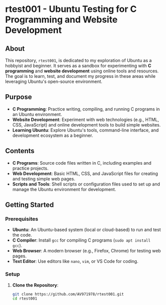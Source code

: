# rtest001 - Ubuntu Testing for C Programming and Website Development

## About
This repository, `rtest001`, is dedicated to my exploration of Ubuntu as a hobbyist and beginner. It serves as a sandbox for experimenting with **C programming** and **website development** using online tools and resources. The goal is to learn, test, and document my progress in these areas while leveraging Ubuntu's open-source environment.

## Purpose
- **C Programming**: Practice writing, compiling, and running C programs in an Ubuntu environment.
- **Website Development**: Experiment with web technologies (e.g., HTML, CSS, JavaScript) and online development tools to build simple websites.
- **Learning Ubuntu**: Explore Ubuntu's tools, command-line interface, and development ecosystem as a beginner.

## Contents
- **C Programs**: Source code files written in C, including examples and practice projects.
- **Web Development**: Basic HTML, CSS, and JavaScript files for creating and testing simple web pages.
- **Scripts and Tools**: Shell scripts or configuration files used to set up and manage the Ubuntu environment for development.

## Getting Started
### Prerequisites
- **Ubuntu**: An Ubuntu-based system (local or cloud-based) to run and test the code.
- **C Compiler**: Install `gcc` for compiling C programs (`sudo apt install gcc`).
- **Web Browser**: A modern browser (e.g., Firefox, Chrome) for testing web pages.
- **Text Editor**: Use editors like `nano`, `vim`, or VS Code for coding.

### Setup
1. **Clone the Repository**:
   ```bash
   git clone https://github.com/AV971978/rtest001.git
   cd rtest001
